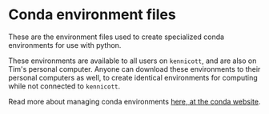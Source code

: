 # Conda environment files

These are the environment files used to create specialized conda environments for use with python. 

These environments are available to all users on `kennicott`, and are also on Tim's personal computer.  Anyone can download these environments to their personal computers as well, to create identical environments for computing while not connected to `kennicott`.

Read more about managing conda environments [here, at the conda website](https://docs.conda.io/projects/conda/en/latest/user-guide/tasks/manage-environments.html#sharing-an-environment).

